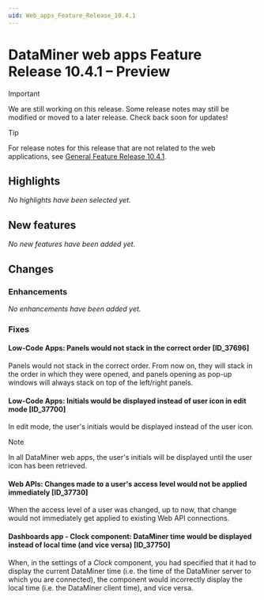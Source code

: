 ```yaml
---
uid: Web_apps_Feature_Release_10.4.1
---
```


# DataMiner web apps Feature Release 10.4.1 – Preview

> [!IMPORTANT]
> We are still working on this release. Some release notes may still be modified or moved to a later release. Check back soon for updates!

> [!TIP]
> For release notes for this release that are not related to the web applications, see [General Feature Release 10.4.1](xref:General_Feature_Release_10.4.1).

## Highlights

*No highlights have been selected yet.*

## New features

*No new features have been added yet.*

## Changes

### Enhancements

*No enhancements have been added yet.*

### Fixes

#### Low-Code Apps: Panels would not stack in the correct order [ID_37696]

<!-- MR 10.3.0 [CU10] - FR 10.4.1 -->

Panels would not stack in the correct order. From now on, they will stack in the order in which they were opened, and panels opening as pop-up windows will always stack on top of the left/right panels.

#### Low-Code Apps: Initials would be displayed instead of user icon in edit mode [ID_37700]

<!-- MR 10.3.0 [CU10] - FR 10.4.1 -->

In edit mode, the user's initials would be displayed instead of the user icon.

> [!NOTE]
> In all DataMiner web apps, the user's initials will be displayed until the user icon has been retrieved.

#### Web APIs: Changes made to a user's access level would not be applied immediately [ID_37730]

<!-- MR 10.3.0 [CU10] - FR 10.4.1 -->

When the access level of a user was changed, up to now, that change would not immediately get applied to existing Web API connections.

#### Dashboards app - Clock component: DataMiner time would be displayed instead of local time (and vice versa) [ID_37750]

<!-- MR 10.3.0 [CU10] - FR 10.4.1 -->

When, in the settings of a *Clock* component, you had specified that it had to display the current DataMiner time (i.e. the time of the DataMiner server to which you are connected), the component would incorrectly display the local time (i.e. the DataMiner client time), and vice versa.
